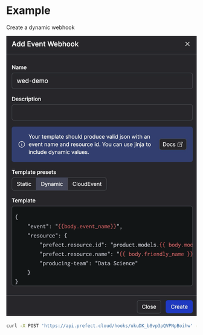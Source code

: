 # Example

Create a dynamic webhook

![alt text](images/create_webhook.png)

```bash
curl -X POST 'https://api.prefect.cloud/hooks/ukuDK_b8vp3pQVPNpBoihw' -H "Content-Type: application/json" -d '{"event_name": "model.refreshed", "model": "regression_v2", "friendly_name": "Updated Regression Model"}'
```